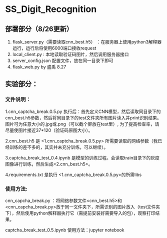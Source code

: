 # SS_Digit_Recognition

## 部署部分（8/26更新）
  1. flask_server.py（需要读取cnn_best.h5） ：在服务器上使用python3解释器运行，运行后将使用6000端口接收request
  2. local_client.py : 本地读取验证码图片，然后调用服务器接口
  3. server_config.json 配置文件，放在同一目录下即可
  4. flask_web.py by 盛禹 8.27
  
## 实验部分：
### 文件说明：
  1.cnn_captcha_break.0.5.py 执行后：首先定义CNN模型，然后读取同目录下的cnn_best.h5参数，然后将同目录下的test文件夹所有图片读入并print识别结果。图片可为任意大小的.jpg或.png（可以截个屏放在test里）, 为了提高检查率，请尽量使图片接近37*120（验证码原图大小）。
  
  2.cnn_best.h5 是 <1.cnn_captcha_break.0.5.py> 所需要读取的网络参数（我已经训练的差不多的，其实并未充分训练，可以继续）。
  
  
  3.captcha_break_test_0.4.ipynb 是模型的训练过程。会读取train目录下的灰度图像进行训练，然后生成<2.cnn_best.h5>。
  
  4.requirements.txt 是执行 <1.cnn_captcha_break.0.5.py>的所需libs

### 使用方法:
  cnn_capcha_break.py ：将网络参数文件<cnn_best.h5>和<cnn_capcha_break.py>放于同一文件夹下，所需识别的图片放入（test文件夹下），然后使用python解释器执行它（需提前安装好需要导入的包），观察打印结果。
  
  captcha_break_test_0.5.ipynb 使用方法：jupyter notebook
